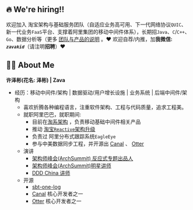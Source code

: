 ## 🔥 We're hiring‼️
欢迎加入 淘宝架构与基础服务团队（自适应业务高可用、下一代网络协议`QUIC`、新一代业务`FaaS`平台、支撑着阿里集团的移动中间件体系），长期招`Java`、`C`/`C++`、`Go`、数据分析等（更多 [团队与产品的说明](https://github.com/zavakid/zavakid/blob/master/we-are-hiring.md) 。♥️ 欢迎自荐/内推，加**我微信: _`zavakid`_**（请注明**招聘**）♥️

## 👨‍🚒 About Me
<strong> 许泽彬(花名:  泽彬) | Zava </strong>

- 经历：移动中间件/架构 | 数据驱动/用户增长设施 | 业务系统 | 后端中间件/架构
  - 喜欢折腾各种编程语言，注重软件架构、工程与代码质量，追求工程美。
  - 就职阿里巴巴，就职期间:
    - 目前在[淘系架构](https://github.com/zavakid/zavakid/blob/master/we-are-hiring.md#-%E5%85%B3%E4%BA%8E%E6%88%91%E4%BB%AC--%E6%B7%98%E5%AE%9D%E6%9E%B6%E6%9E%84%E4%B8%8E%E5%9F%BA%E7%A1%80%E6%9C%8D%E5%8A%A1%E5%9B%A2%E9%98%9F) ，负责移动基础中间件相关产品
    - 推动 [淘宝`Reactive`架构升级](https://www.infoq.cn/article/P1S7UOYH-pQZWa53zSJL)
    - 负责过 阿里分布式跟踪系统`EagleEye`
    - 参与中美数据同步工程，并开源出 [Canal](https://github.com/alibaba/canal) 、 [Otter](https://github.com/alibaba/otter)
  - 演讲
    - [架构师峰会(ArchSummit) 反应式专题出品人](https://archsummit.infoq.cn/2019/beijing/track/666)
    - [架构师峰会(ArchSummit)明星讲师](https://archsummit.infoq.cn/2019/shenzhen)
    - [DDD China 讲师](https://github.com/DDD-China/DDD-China-2018)
  - 开源
    - [sbt-one-log](https://github.com/foldright/sbt-one-log)
    - [Canal](https://github.com/alibaba/canal) 核心开发者之一
    - [Otter](https://github.com/alibaba/otter) 核心开发者之一
